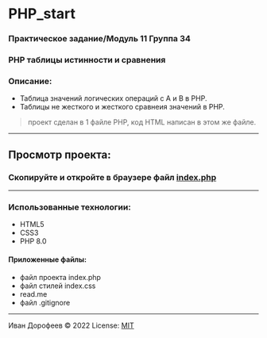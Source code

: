 # PHP_start 
### Практическое задание/Модуль 11 Группа 34
### PHP таблицы истинности и сравнения
### Описание:
+ Таблица значений логических операций с А и В в РНР.
+ Таблицы не жесткого и жесткого сравнеия значений в РНР.

> проект сделан в 1 файле PHP, код HTML написан в этом же файле.


---

## Просмотр проекта: 
### Cкопируйте и откройте в браузере файл [index.php](/localhost1/modul11_PHPstart_dz/index.php)



---
### Использованные технологии:
+ HTML5
+ CSS3
+ PHP 8.0


#### Приложенные файлы:
+ файл проекта index.php
+ файл стилей index.css
+ read.me
+ файл .gitignore




---
Иван Дорофеев &copy; 2022
License: [MIT](https://mit-license.org/)



